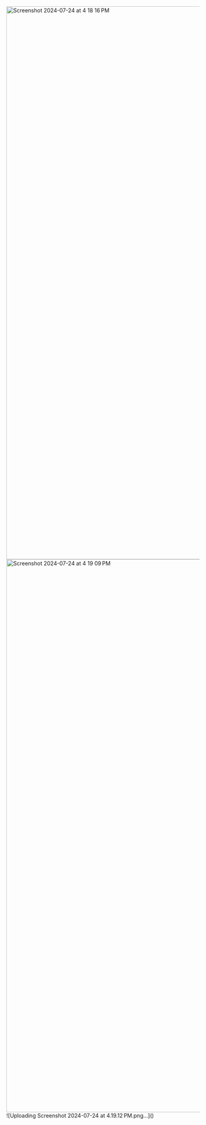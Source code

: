 <img width="1440" alt="Screenshot 2024-07-24 at 4 18 16 PM" src="https://github.com/user-attachments/assets/78f6c7f4-54f9-448e-9ecc-0553d94d2dd1">
<img width="1440" alt="Screenshot 2024-07-24 at 4 19 09 PM" src="https://github.com/user-attachments/assets/b0be2e56-b696-4a35-a63f-5caf3603f334">
![Uploading Screenshot 2024-07-24 at 4.19.12 PM.png…]()

